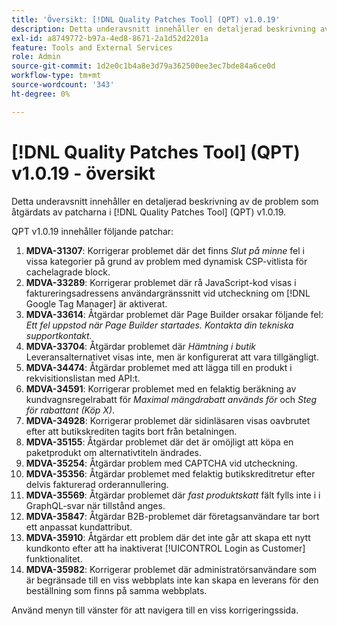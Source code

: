 ```yaml
---
title: 'Översikt: [!DNL Quality Patches Tool] (QPT) v1.0.19'
description: Detta underavsnitt innehåller en detaljerad beskrivning av de problem som åtgärdats av patcharna i [!DNL Quality Patches Tool] (QPT) v1.0.19.
exl-id: a8749772-b97a-4ed8-8671-2a1d52d2201a
feature: Tools and External Services
role: Admin
source-git-commit: 1d2e0c1b4a8e3d79a362500ee3ec7bde84a6ce0d
workflow-type: tm+mt
source-wordcount: '343'
ht-degree: 0%

---
```


# [!DNL Quality Patches Tool] (QPT) v1.0.19 - översikt

Detta underavsnitt innehåller en detaljerad beskrivning av de problem som åtgärdats av patcharna i [!DNL Quality Patches Tool] (QPT) v1.0.19.

QPT v1.0.19 innehåller följande patchar:

1. **MDVA-31307**: Korrigerar problemet där det finns *Slut på minne* fel i vissa kategorier på grund av problem med dynamisk CSP-vitlista för cachelagrade block.
1. **MDVA-33289**: Korrigerar problemet där rå JavaScript-kod visas i faktureringsadressens användargränssnitt vid utcheckning om [!DNL Google Tag Manager] är aktiverat.
1. **MDVA-33614**: Åtgärdar problemet där Page Builder orsakar följande fel: *Ett fel uppstod när Page Builder startades. Kontakta din tekniska supportkontakt.*
1. **MDVA-33704**: Åtgärdar problemet där *Hämtning i butik* Leveransalternativet visas inte, men är konfigurerat att vara tillgängligt.
1. **MDVA-34474**: Åtgärdar problemet med att lägga till en produkt i rekvisitionslistan med API:t.
1. **MDVA-34591**: Korrigerar problemet med en felaktig beräkning av kundvagnsregelrabatt för *Maximal mängdrabatt används för* och *Steg för rabattant (Köp X)*.
1. **MDVA-34928**: Korrigerar problemet där sidinläsaren visas oavbrutet efter att butikskrediten tagits bort från betalningen.
1. **MDVA-35155**: Åtgärdar problemet där det är omöjligt att köpa en paketprodukt om alternativtiteln ändrades.
1. **MDVA-35254**: Åtgärdar problem med CAPTCHA vid utcheckning.
1. **MDVA-35356**: Åtgärdar problemet med felaktig butikskreditretur efter delvis fakturerad orderannullering.
1. **MDVA-35569**: Åtgärdar problemet där *fast produktskatt* fält fylls inte i i GraphQL-svar när tillstånd anges.
1. **MDVA-35847**: Åtgärdar B2B-problemet där företagsanvändare tar bort ett anpassat kundattribut.
1. **MDVA-35910**: Åtgärdar ett problem där det inte går att skapa ett nytt kundkonto efter att ha inaktiverat [!UICONTROL Login as Customer] funktionalitet.
1. **MDVA-35982**: Korrigerar problemet där administratörsanvändare som är begränsade till en viss webbplats inte kan skapa en leverans för den beställning som finns på samma webbplats.

Använd menyn till vänster för att navigera till en viss korrigeringssida.
